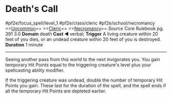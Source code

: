 # Death's Call
#pf2e/focus_spell/level_1 #pf2e/class/cleric #pf2e/school/necromancy 
==[Uncommon](../../../../../TTRPGShare-Pathfinder-2E-Vault/rules/traits/uncommon.md)== ==[Cleric](../../../../../TTRPGShare-Pathfinder-2E-Vault/rules/traits/cleric.md)== ==[Necromancy](../../../../../TTRPGShare-Pathfinder-2E-Vault/rules/traits/necromancy.md)==
*Source* Core Rulebook pg. 391 3.0
**Domain** death
**Cast** ◄ verbal; **Trigger** A living creature within 20 feet of you dies, or an undead creature within 20 feet of you is destroyed.
**Duration** 1 minute

---
Seeing another pass from this world to the next invigorates you. You gain temporary Hit Points equal to the triggering creature's level plus your spellcasting ability modifier.

If the triggering creature was undead, double the number of temporary Hit Points you gain. These last for the duration of the spell, and the spell ends if all the temporary Hit Points are depleted earlier.